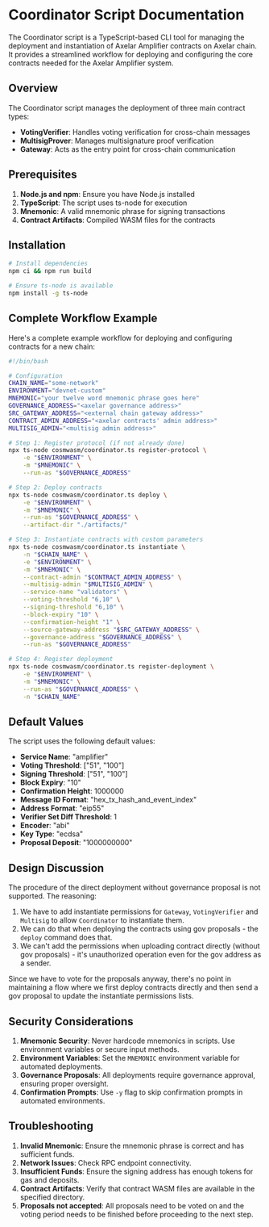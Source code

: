 # Coordinator Script Documentation

The Coordinator script is a TypeScript-based CLI tool for managing the deployment and instantiation of Axelar Amplifier contracts on Axelar chain. It provides a streamlined workflow for deploying and configuring the core contracts needed for the Axelar Amplifier system.

## Overview

The Coordinator script manages the deployment of three main contract types:
- **VotingVerifier**: Handles voting verification for cross-chain messages
- **MultisigProver**: Manages multisignature proof verification
- **Gateway**: Acts as the entry point for cross-chain communication

## Prerequisites

1. **Node.js and npm**: Ensure you have Node.js installed
2. **TypeScript**: The script uses ts-node for execution
3. **Mnemonic**: A valid mnemonic phrase for signing transactions
4. **Contract Artifacts**: Compiled WASM files for the contracts

## Installation

```bash
# Install dependencies
npm ci && npm run build

# Ensure ts-node is available
npm install -g ts-node
```

## Complete Workflow Example

Here's a complete example workflow for deploying and configuring contracts for a new chain:

```bash
#!/bin/bash

# Configuration
CHAIN_NAME="some-network"
ENVIRONMENT="devnet-custom"
MNEMONIC="your twelve word mnemonic phrase goes here"
GOVERNANCE_ADDRESS="<axelar governance address>"
SRC_GATEWAY_ADDRESS="<external chain gateway address>"
CONTRACT_ADMIN_ADDRESS="<axelar contracts' admin address>"
MULTISIG_ADMIN="<multisig admin address>"

# Step 1: Register protocol (if not already done)
npx ts-node cosmwasm/coordinator.ts register-protocol \
    -e "$ENVIRONMENT" \
    -m "$MNEMONIC" \
    --run-as "$GOVERNANCE_ADDRESS"

# Step 2: Deploy contracts
npx ts-node cosmwasm/coordinator.ts deploy \
    -e "$ENVIRONMENT" \
    -m "$MNEMONIC" \
    --run-as "$GOVERNANCE_ADDRESS" \
    --artifact-dir "./artifacts/"

# Step 3: Instantiate contracts with custom parameters
npx ts-node cosmwasm/coordinator.ts instantiate \
    -n "$CHAIN_NAME" \
    -e "$ENVIRONMENT" \
    -m "$MNEMONIC" \
    --contract-admin "$CONTRACT_ADMIN_ADDRESS" \
    --multisig-admin "$MULTISIG_ADMIN" \
    --service-name "validators" \
    --voting-threshold "6,10" \
    --signing-threshold "6,10" \
    --block-expiry "10" \
    --confirmation-height "1" \
    --source-gateway-address "$SRC_GATEWAY_ADDRESS" \
    --governance-address "$GOVERNANCE_ADDRESS" \
    --run-as "$GOVERNANCE_ADDRESS"

# Step 4: Register deployment
npx ts-node cosmwasm/coordinator.ts register-deployment \
    -e "$ENVIRONMENT" \
    -m "$MNEMONIC" \
    --run-as "$GOVERNANCE_ADDRESS" \
    -n "$CHAIN_NAME"
```

## Default Values

The script uses the following default values:

- **Service Name**: "amplifier"
- **Voting Threshold**: ["51", "100"]
- **Signing Threshold**: ["51", "100"]
- **Block Expiry**: "10"
- **Confirmation Height**: 1000000
- **Message ID Format**: "hex_tx_hash_and_event_index"
- **Address Format**: "eip55"
- **Verifier Set Diff Threshold**: 1
- **Encoder**: "abi"
- **Key Type**: "ecdsa"
- **Proposal Deposit**: "1000000000"

## Design Discussion

The procedure of the direct deployment without governance proposal is not supported. The reasoning:
1. We have to add instantiate permissions for `Gateway`, `VotingVerifier` and `Multisig` to allow `Coordinator` to instantiate them.
2. We can do that when deploying the contracts using gov proposals - the `deploy` command does that.
3. We can't add the permissions when uploading contract directly (without gov proposals) - it's unauthorized operation even for the gov address as a sender.

Since we have to vote for the proposals anyway, there's no point in maintaining a flow where we first deploy contracts directly and then send a gov proposal to update the instantiate permissions lists.

## Security Considerations

1. **Mnemonic Security**: Never hardcode mnemonics in scripts. Use environment variables or secure input methods.
2. **Environment Variables**: Set the `MNEMONIC` environment variable for automated deployments.
3. **Governance Proposals**: All deployments require governance approval, ensuring proper oversight.
4. **Confirmation Prompts**: Use `-y` flag to skip confirmation prompts in automated environments.


## Troubleshooting

1. **Invalid Mnemonic**: Ensure the mnemonic phrase is correct and has sufficient funds.
2. **Network Issues**: Check RPC endpoint connectivity.
3. **Insufficient Funds**: Ensure the signing address has enough tokens for gas and deposits.
4. **Contract Artifacts**: Verify that contract WASM files are available in the specified directory.
5. **Proposals not accepted**: All proposals need to be voted on and the voting period needs to be finished before proceeding to the next step.
